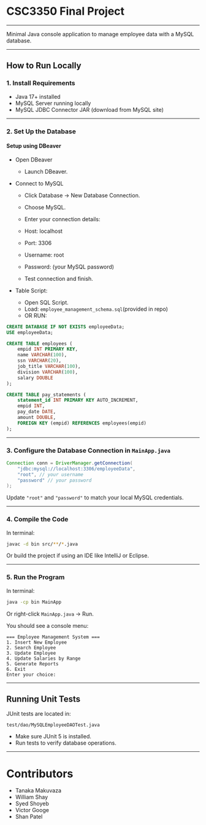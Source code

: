 # CSC3350 Final Project
---

Minimal Java console application to manage employee data with a MySQL database.

---

## How to Run Locally

### 1. Install Requirements
- Java 17+ installed
- MySQL Server running locally
- MySQL JDBC Connector JAR (download from MySQL site)

---

### 2. Set Up the Database

#### Setup using DBeaver
* Open DBeaver
    - Launch DBeaver.

* Connect to MySQL
    - Click Database → New Database Connection.

    - Choose MySQL.

    - Enter your connection details:

    - Host: localhost

    - Port: 3306

    - Username: root

    - Password: (your MySQL password)

    - Test connection and finish.

* Table Script:
    - Open SQL Script.
    - Load: ```
            employee_management_schema.sql
            ```(provided in repo)
    - OR RUN: 

```sql
CREATE DATABASE IF NOT EXISTS employeeData;
USE employeeData;

CREATE TABLE employees (
    empid INT PRIMARY KEY,
    name VARCHAR(100),
    ssn VARCHAR(20),
    job_title VARCHAR(100),
    division VARCHAR(100),
    salary DOUBLE
);

CREATE TABLE pay_statements (
    statement_id INT PRIMARY KEY AUTO_INCREMENT,
    empid INT,
    pay_date DATE,
    amount DOUBLE,
    FOREIGN KEY (empid) REFERENCES employees(empid)
);
```

---

### 3. Configure the Database Connection in `MainApp.java`

```java
Connection conn = DriverManager.getConnection(
    "jdbc:mysql://localhost:3306/employeeData",
    "root", // your username
    "password" // your password
);
```

Update `"root"` and `"password"` to match your local MySQL credentials.

---

### 4. Compile the Code

In terminal:

```bash
javac -d bin src/**/*.java
```

Or build the project if using an IDE like IntelliJ or Eclipse.

---

### 5. Run the Program

In terminal:

```bash
java -cp bin MainApp
```

Or right-click `MainApp.java` → Run.

You should see a console menu:

```
=== Employee Management System ===
1. Insert New Employee
2. Search Employee
3. Update Employee
4. Update Salaries by Range
5. Generate Reports
6. Exit
Enter your choice:
```

---

## Running Unit Tests

JUnit tests are located in:

```plaintext
test/dao/MySQLEmployeeDAOTest.java
```

- Make sure JUnit 5 is installed.
- Run tests to verify database operations.

---

# Contributors
- Tanaka Makuvaza
- William Shay
- Syed Shoyeb
- Victor Googe
- Shan Patel